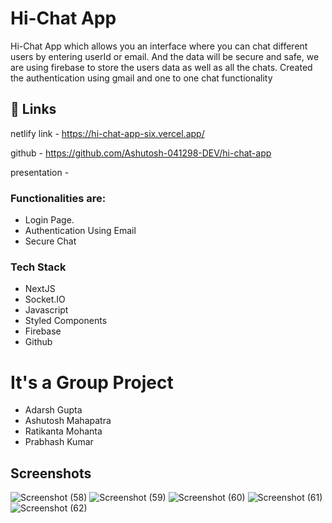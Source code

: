 
# Hi-Chat App

Hi-Chat App which allows you an interface where you can chat different users by entering userId or email. And the data will be secure and safe, we are using 
firebase to store the users data as well as all the chats. 
Created the authentication using gmail and one to one chat functionality


## 🔗 Links
netlify link - https://hi-chat-app-six.vercel.app/

github - https://github.com/Ashutosh-041298-DEV/hi-chat-app 
  
presentation -   


### Functionalities are:

* Login Page.
* Authentication Using Email
* Secure Chat


### Tech Stack

* NextJS
* Socket.IO
* Javascript
* Styled Components
* Firebase
* Github

# It's a Group Project 

 * Adarsh Gupta
 * Ashutosh Mahapatra
 * Ratikanta Mohanta
 * Prabhash Kumar


## Screenshots

![Screenshot (58)](https://user-images.githubusercontent.com/107462328/209324560-cfe7a841-d305-49f5-98f2-d707a69ff4c3.png)
![Screenshot (59)](https://user-images.githubusercontent.com/107462328/209324638-06c37659-5071-46b3-86b8-8db15e7991b2.png)
![Screenshot (60)](https://user-images.githubusercontent.com/107462328/209324709-87e67ec5-c63c-4abe-b4b8-bd312cf8700e.png)
![Screenshot (61)](https://user-images.githubusercontent.com/107462328/209324778-0594168d-f34c-40c7-8031-32968db54e5b.png)
![Screenshot (62)](https://user-images.githubusercontent.com/107462328/209324841-2b51508d-a6d4-4384-ba19-e19f9dff3c7d.png)








